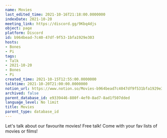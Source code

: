 ```yaml
---
name: Movies
last_edited_time: 2021-10-16T21:18:00.0000000
indexDate: 2021-10-20
meeting_link: https://discord.gg/9Kbq4djs
object: page
platform: Discord
id: b964bead-7c40-47df-9f53-1bfa1929e303
hosts:
- Bones
- Pi
tags:
- Talk
- 2021-10-20
- Bones
- Pi
created_time: 2021-10-15T12:55:00.0000000
talktime: 2021-10-20T21:00:00.0000000
notion_url: https://www.notion.so/Movies-b964bead7c4047df9f531bfa1929e303
archived: false
parent_database_id: e9339446-880f-4ef0-8ad7-8ad1f507dded
language_level: No limit
title: Movies
parent_type: database_id
---
```


Let's talk about our favourite movies!
Free talk! Come with your fav lists of movies or films!


